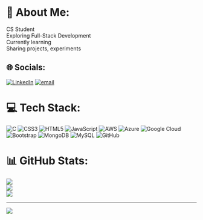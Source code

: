 # 💫 About Me:
CS Student<br>Exploring Full-Stack Development<br>Currently learning<br>Sharing projects, experiments


## 🌐 Socials:
[![LinkedIn](https://img.shields.io/badge/LinkedIn-%230077B5.svg?logo=linkedin&logoColor=white)](https://linkedin.com/in/chaitra-megharaj-5924b52a6) [![email](https://img.shields.io/badge/Email-D14836?logo=gmail&logoColor=white)](mailto:chaitramegharaj931@gmail.com) 

# 💻 Tech Stack:
![C](https://img.shields.io/badge/c-%2300599C.svg?style=flat&logo=c&logoColor=white) ![CSS3](https://img.shields.io/badge/css3-%231572B6.svg?style=flat&logo=css3&logoColor=white) ![HTML5](https://img.shields.io/badge/html5-%23E34F26.svg?style=flat&logo=html5&logoColor=white) ![JavaScript](https://img.shields.io/badge/javascript-%23323330.svg?style=flat&logo=javascript&logoColor=%23F7DF1E) ![AWS](https://img.shields.io/badge/AWS-%23FF9900.svg?style=flat&logo=amazon-aws&logoColor=white) ![Azure](https://img.shields.io/badge/azure-%230072C6.svg?style=flat&logo=microsoftazure&logoColor=white) ![Google Cloud](https://img.shields.io/badge/GoogleCloud-%234285F4.svg?style=flat&logo=google-cloud&logoColor=white) ![Bootstrap](https://img.shields.io/badge/bootstrap-%238511FA.svg?style=flat&logo=bootstrap&logoColor=white) ![MongoDB](https://img.shields.io/badge/MongoDB-%234ea94b.svg?style=flat&logo=mongodb&logoColor=white) ![MySQL](https://img.shields.io/badge/mysql-4479A1.svg?style=flat&logo=mysql&logoColor=white) ![GitHub](https://img.shields.io/badge/github-%23121011.svg?style=flat&logo=github&logoColor=white)
# 📊 GitHub Stats:
![](https://github-readme-stats.vercel.app/api?username=chaitra-megharaj&theme=onedark&hide_border=false&include_all_commits=false&count_private=false)<br/>
![](https://nirzak-streak-stats.vercel.app/?user=chaitra-megharaj&theme=onedark&hide_border=false)<br/>
![](https://github-readme-stats.vercel.app/api/top-langs/?username=chaitra-megharaj&theme=onedark&hide_border=false&include_all_commits=false&count_private=false&layout=compact)

---
[![](https://visitcount.itsvg.in/api?id=chaitra-megharaj&icon=0&color=0)](https://visitcount.itsvg.in)

<!-- Proudly created with GPRM ( https://gprm.itsvg.in ) -->

